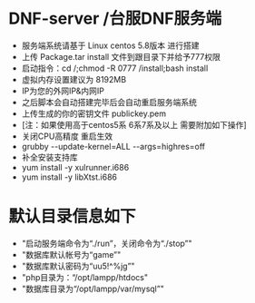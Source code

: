 # DNF-server /台服DNF服务端
- 服务端系统请基于 Linux centos 5.8版本 进行搭建
- 上传 Package.tar install 文件到跟目录下并给予777权限
- 启动指令：cd /;chmod -R 0777 /install;bash install
- 虚拟内存设置建议为 8192MB
- IP为您的外网IP&内网IP
- 之后脚本会自动搭建完毕后会自动重启服务端系统
- 上传生成的你的密钥文件 publickey.pem
- [注：如果使用高于centos5系 6系7系及以上 需要附加如下操作]
- 关闭CPU高精度 重启生效
- grubby --update-kernel=ALL --args=highres=off 
- 补全安装支持库
- yum install -y xulrunner.i686
- yum install -y libXtst.i686
# 默认目录信息如下
- "启动服务端命令为“./run”，关闭命令为“./stop”"
- "数据库默认帐号为“game”"
- "数据库默认密码为“uu5!^%jg”"
- "php目录为：“/opt/lampp/htdocs"
- "数据库目录为“/opt/lampp/var/mysql”"
